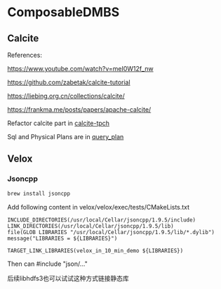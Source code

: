 # ComposableDMBS

## Calcite

References:

https://www.youtube.com/watch?v=meI0W12f_nw

https://github.com/zabetak/calcite-tutorial

https://liebing.org.cn/collections/calcite/

https://frankma.me/posts/papers/apache-calcite/

Refactor calcite part in [calcite-tpch](./calcite-tpch.zip)

Sql and Physical Plans are in [query_plan](./query_plan)

## Velox

### Jsoncpp

```bash
brew install jsoncpp
```

Add following content in velox/velox/exec/tests/CMakeLists.txt

```
INCLUDE_DIRECTORIES(/usr/local/Cellar/jsoncpp/1.9.5/include)
LINK_DIRECTORIES(/usr/local/Cellar/jsoncpp/1.9.5/lib)
file(GLOB LIBRARIES "/usr/local/Cellar/jsoncpp/1.9.5/lib/*.dylib")
message("LIBRARIES = ${LIBRARIES}")

TARGET_LINK_LIBRARIES(velox_in_10_min_demo ${LIBRARIES})
```

Then can #include "json/..."

后续libhdfs3也可以试试这种方式链接静态库

